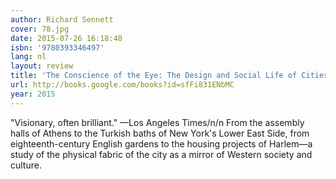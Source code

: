 ```yaml
---
author: Richard Sennett
cover: 78.jpg
date: 2015-07-26 16:18:48
isbn: '9780393346497'
lang: nl
layout: review
title: 'The Conscience of the Eye: The Design and Social Life of Cities'
url: http://books.google.com/books?id=sfFi831ENbMC
year: 2015
---
```

"Visionary, often brilliant." —Los Angeles Times/n/n From the assembly halls of Athens to the Turkish baths of New York's Lower East Side, from eighteenth-century English gardens to the housing projects of Harlem—a study of the physical fabric of the city as a mirror of Western society and culture.
